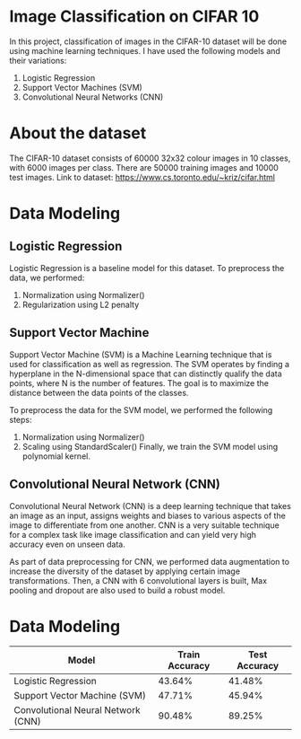 # Image Classification on CIFAR 10
In this project, classification of images in the CIFAR-10 dataset will be done using machine learning techniques.  I have used the following models and their variations:
1. Logistic Regression
2. Support Vector Machines (SVM)
3. Convolutional Neural Networks (CNN)

# About the dataset
The CIFAR-10 dataset consists of 60000 32x32 colour images in 10 classes, with 6000 images per class. There are 50000 training images and 10000 test images.
Link to dataset: https://www.cs.toronto.edu/~kriz/cifar.html 

# Data Modeling
## Logistic Regression
Logistic Regression is a baseline model for this dataset. To preprocess the data, we performed:
1. Normalization using Normalizer()
2. Regularization using L2 penalty

## Support Vector Machine
Support Vector Machine (SVM) is a Machine Learning technique that is used for classification as well as regression. The SVM operates by finding a hyperplane in the N-dimensional space that can distinctly qualify the data points, where N is the number of features. The goal is to maximize the distance between the data points of the classes. 

To preprocess the data for the SVM model, we performed the following steps:
1. Normalization using Normalizer()
2. Scaling using StandardScaler()
Finally, we train the SVM model using polynomial kernel.

## Convolutional Neural Network (CNN)
Convolutional Neural Network (CNN) is a deep learning technique that takes an image as an input, assigns weights and biases to various aspects of the image to differentiate from one another. CNN is a very suitable technique for a complex task like image classification and can yield very high accuracy even on unseen data.

As part of data preprocessing for CNN, we performed data augmentation to increase the diversity of the dataset by applying certain image transformations. Then, a CNN with 6 convolutional layers is built, Max pooling and dropout are also used to build a robust model.

# Data Modeling

|Model | Train Accuracy | Test Accuracy |
| ------------- | ------------- | ------------- |
|Logistic Regression |    43.64%	| 41.48% |
|Support Vector Machine (SVM)| 47.71%| 45.94% |
|Convolutional Neural Network (CNN)| 90.48%	| 89.25% |
